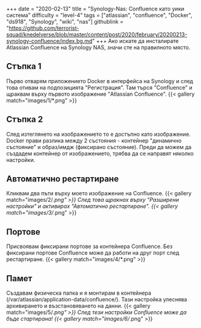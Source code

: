 +++
date = "2020-02-13"
title = "Synology-Nas: Confluence като уики система"
difficulty = "level-4"
tags = ["atlassian", "confluence", "Docker", "ds918", "Synology", "wiki", "nas"]
githublink = "https://github.com/terrorist-squad/knedelverse/blob/master/content/post/2020/february/20200213-synology-confluence/index.bg.md"
+++
Ако искате да инсталирате Atlassian Confluence на Synology NAS, значи сте на правилното място.
## Стъпка 1
Първо отварям приложението Docker в интерфейса на Synology и след това отивам на подпозицията "Регистрация". Там търся "Confluence" и щраквам върху първото изображение "Atlassian Confluence".
{{< gallery match="images/1/*.png" >}}

## Стъпка 2
След изтеглянето на изображението то е достъпно като изображение. Docker прави разлика между 2 състояния - контейнер "динамично състояние" и образ/имдж (фиксирано състояние). Преди да можем да създадем контейнер от изображението, трябва да се направят няколко настройки.
## Автоматично рестартиране
Кликвам два пъти върху моето изображение на Confluence.
{{< gallery match="images/2/*.png" >}}
След това щракнах върху "Разширени настройки" и активирах "Автоматично рестартиране".
{{< gallery match="images/3/*.png" >}}

## Портове
Присвоявам фиксирани портове за контейнера Confluence. Без фиксирани портове Confluence може да работи на друг порт след рестартиране.
{{< gallery match="images/4/*.png" >}}

## Памет
Създавам физическа папка и я монтирам в контейнера (/var/atlassian/application-data/confluence/). Тази настройка улеснява архивирането и възстановяването на данни.
{{< gallery match="images/5/*.png" >}}
След тези настройки Confluence може да бъде стартирана!
{{< gallery match="images/6/*.png" >}}
